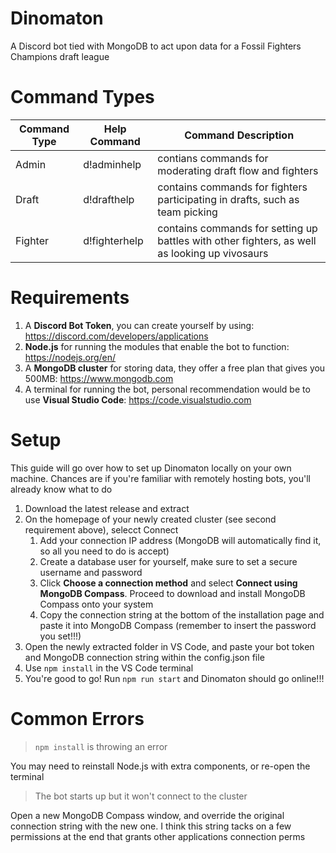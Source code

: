 # Dinomaton
A Discord bot tied with MongoDB to act upon data for a Fossil Fighters Champions draft league

# Command Types
**Command Type** |  **Help Command** | **Command Description**
---------------- | ----------------- | ---------------------------------------------------------------------------------------------
Admin            | d!adminhelp       | contians commands for moderating draft flow and fighters
Draft            | d!drafthelp       | contains commands for fighters participating in drafts, such as team picking
Fighter          | d!fighterhelp     | contains commands for setting up battles with other fighters, as well as looking up vivosaurs

# Requirements
1. A **Discord Bot Token**, you can create yourself by using: https://discord.com/developers/applications
2. **Node.js** for running the modules that enable the bot to function: https://nodejs.org/en/ 
3. A **MongoDB cluster** for storing data, they offer a free plan that gives you 500MB: https://www.mongodb.com
4. A terminal for running the bot, personal recommendation would be to use **Visual Studio Code**: https://code.visualstudio.com

# Setup
This guide will go over how to set up Dinomaton locally on your own machine. Chances are if you're familiar with remotely hosting bots, you'll already know what to do

1. Download the latest release and extract
2. On the homepage of your newly created cluster (see second requirement above), selecct Connect
    1. Add your connection IP address (MongoDB will automatically find it, so all you need to do is accept)
    2. Create a database user for yourself, make sure to set a secure username and password
    3. Click **Choose a connection method** and select **Connect using MongoDB Compass**. Proceed to download and install MongoDB Compass onto your system
    4. Copy the connection string at the bottom of the installation page and paste it into MongoDB Compass (remember to insert the password you set!!!)
3. Open the newly extracted folder in VS Code, and paste your bot token and MongoDB connection string within the config.json file
4. Use ```npm install``` in the VS Code terminal
5. You're good to go! Run ```npm run start``` and Dinomaton should go online!!!

# Common Errors
> ```npm install``` is throwing an error

You may need to reinstall Node.js with extra components, or re-open the terminal
> The bot starts up but it won't connect to the cluster

Open a new MongoDB Compass window, and override the original connection string with the new one. I think this string tacks on a few permissions at the end that grants other applications connection perms
